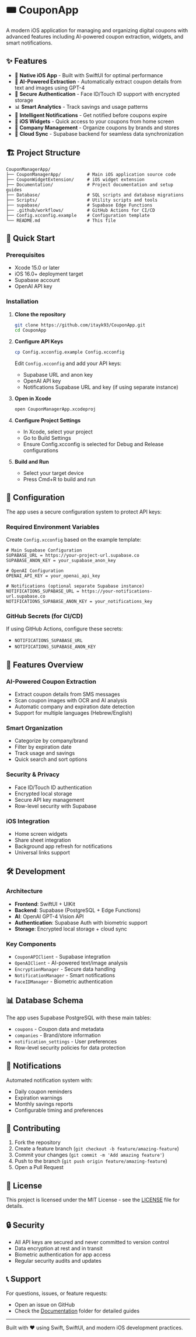 # 🎟️ CouponApp

A modern iOS application for managing and organizing digital coupons with advanced features including AI-powered coupon extraction, widgets, and smart notifications.

## ✨ Features

- 📱 **Native iOS App** - Built with SwiftUI for optimal performance
- 🧠 **AI-Powered Extraction** - Automatically extract coupon details from text and images using GPT-4
- 🔐 **Secure Authentication** - Face ID/Touch ID support with encrypted storage
- 📊 **Smart Analytics** - Track savings and usage patterns
- 🔔 **Intelligent Notifications** - Get notified before coupons expire
- 🎯 **iOS Widgets** - Quick access to your coupons from home screen
- 🏢 **Company Management** - Organize coupons by brands and stores
- 💾 **Cloud Sync** - Supabase backend for seamless data synchronization

## 🏗️ Project Structure

```
CouponManagerApp/
├── CouponManagerApp/          # Main iOS application source code
├── CouponWidgetExtension/     # iOS widget extension
├── Documentation/             # Project documentation and setup guides
├── Database/                  # SQL scripts and database migrations
├── Scripts/                   # Utility scripts and tools
├── supabase/                  # Supabase Edge Functions
├── .github/workflows/         # GitHub Actions for CI/CD
├── Config.xcconfig.example    # Configuration template
└── README.md                  # This file
```

## 🚀 Quick Start

### Prerequisites
- Xcode 15.0 or later
- iOS 16.0+ deployment target
- Supabase account
- OpenAI API key

### Installation

1. **Clone the repository**
   ```bash
   git clone https://github.com/itayk93/CouponApp.git
   cd CouponApp
   ```

2. **Configure API Keys**
   ```bash
   cp Config.xcconfig.example Config.xcconfig
   ```
   Edit `Config.xcconfig` and add your API keys:
   - Supabase URL and anon key
   - OpenAI API key
   - Notifications Supabase URL and key (if using separate instance)

3. **Open in Xcode**
   ```bash
   open CouponManagerApp.xcodeproj
   ```

4. **Configure Project Settings**
   - In Xcode, select your project
   - Go to Build Settings
   - Ensure Config.xcconfig is selected for Debug and Release configurations

5. **Build and Run**
   - Select your target device
   - Press Cmd+R to build and run

## 🔧 Configuration

The app uses a secure configuration system to protect API keys:

### Required Environment Variables
Create `Config.xcconfig` based on the example template:

```xcconfig
# Main Supabase Configuration
SUPABASE_URL = https://your-project-url.supabase.co
SUPABASE_ANON_KEY = your_supabase_anon_key

# OpenAI Configuration  
OPENAI_API_KEY = your_openai_api_key

# Notifications (optional separate Supabase instance)
NOTIFICATIONS_SUPABASE_URL = https://your-notifications-url.supabase.co
NOTIFICATIONS_SUPABASE_ANON_KEY = your_notifications_key
```

### GitHub Secrets (for CI/CD)
If using GitHub Actions, configure these secrets:
- `NOTIFICATIONS_SUPABASE_URL`
- `NOTIFICATIONS_SUPABASE_ANON_KEY`

## 📱 Features Overview

### AI-Powered Coupon Extraction
- Extract coupon details from SMS messages
- Scan coupon images with OCR and AI analysis
- Automatic company and expiration date detection
- Support for multiple languages (Hebrew/English)

### Smart Organization
- Categorize by company/brand
- Filter by expiration date
- Track usage and savings
- Quick search and sort options

### Security & Privacy
- Face ID/Touch ID authentication
- Encrypted local storage
- Secure API key management
- Row-level security with Supabase

### iOS Integration
- Home screen widgets
- Share sheet integration
- Background app refresh for notifications
- Universal links support

## 🛠️ Development

### Architecture
- **Frontend**: SwiftUI + UIKit
- **Backend**: Supabase (PostgreSQL + Edge Functions)
- **AI**: OpenAI GPT-4 Vision API
- **Authentication**: Supabase Auth with biometric support
- **Storage**: Encrypted local storage + cloud sync

### Key Components
- `CouponAPIClient` - Supabase integration
- `OpenAIClient` - AI-powered text/image analysis
- `EncryptionManager` - Secure data handling
- `NotificationManager` - Smart notifications
- `FaceIDManager` - Biometric authentication

## 📊 Database Schema

The app uses Supabase PostgreSQL with these main tables:
- `coupons` - Coupon data and metadata
- `companies` - Brand/store information
- `notification_settings` - User preferences
- Row-level security policies for data protection

## 🔔 Notifications

Automated notification system with:
- Daily coupon reminders
- Expiration warnings
- Monthly savings reports
- Configurable timing and preferences

## 🤝 Contributing

1. Fork the repository
2. Create a feature branch (`git checkout -b feature/amazing-feature`)
3. Commit your changes (`git commit -m 'Add amazing feature'`)
4. Push to the branch (`git push origin feature/amazing-feature`)
5. Open a Pull Request

## 📄 License

This project is licensed under the MIT License - see the [LICENSE](LICENSE) file for details.

## 🔒 Security

- All API keys are secured and never committed to version control
- Data encryption at rest and in transit
- Biometric authentication for app access
- Regular security audits and updates

## 📞 Support

For questions, issues, or feature requests:
- Open an issue on GitHub
- Check the [Documentation](Documentation/) folder for detailed guides

---

Built with ❤️ using Swift, SwiftUI, and modern iOS development practices.